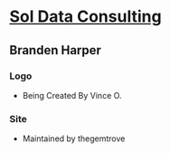 # [Sol Data Consulting](www.google.com)
## Branden Harper
### Logo
- Being Created By Vince O.
### Site
- Maintained by thegemtrove